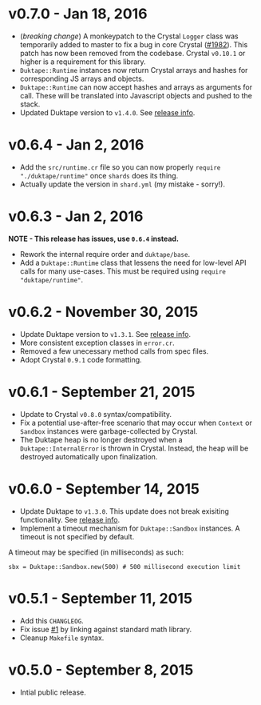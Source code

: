 # v0.7.0 - Jan 18, 2016
- (_breaking change_) A monkeypatch to the Crystal `Logger` class was temporarily added to master to fix a bug in core Crystal ([#1982](https://github.com/manastech/crystal/issues/1982)). This patch has now been removed from the codebase. Crystal `v0.10.1` or higher is a requirement for this library.
- `Duktape::Runtime` instances now return Crystal arrays and hashes for corresponding JS arrays and objects.
- `Duktape::Runtime` can now accept hashes and arrays as arguments for call. These will be translated into Javascript objects and pushed to the stack.
- Updated Duktape version to `v1.4.0`. See [release info](https://github.com/svaarala/duktape/blob/master/RELEASES.rst).

# v0.6.4 - Jan 2, 2016

- Add the `src/runtime.cr` file so you can now properly `require "./duktape/runtime"` once `shards` does its thing.
- Actually update the version in `shard.yml` (my mistake - sorry!).

# v0.6.3 - Jan 2, 2016

**NOTE - This release has issues, use `0.6.4` instead.**

- Rework the internal require order and `duktape/base`.
- Add a `Duktape::Runtime` class that lessens the need for low-level API calls for many use-cases. This must be required using `require "duktape/runtime"`.

# v0.6.2 - November 30, 2015

- Update Duktape version to `v1.3.1`. See [release info](https://github.com/svaarala/duktape/blob/master/RELEASES.rst).
- More consistent exception classes in `error.cr`.
- Removed a few unecessary method calls from spec files.
- Adopt Crystal `0.9.1` code formatting.

# v0.6.1 - September 21, 2015

- Update to Crystal `v0.8.0` syntax/compatibility.
- Fix a potential use-after-free scenario that may occur when `Context` or `Sandbox` instances were garbage-collected by Crystal.
- The Duktape heap is no longer destroyed when a `Duktape::InternalError` is thrown in Crystal. Instead, the heap will be destroyed automatically upon finalization.

# v0.6.0 - September 14, 2015

- Update Duktape to `v1.3.0`. This update does not break exisiting functionality. See [release info](https://github.com/svaarala/duktape/blob/master/RELEASES.rst).
- Implement a timeout mechanism for `Duktape::Sandbox` instances. A timeout is not specified by default.

A timeout may be specified (in milliseconds) as such:
```crystal
sbx = Duktape::Sandbox.new(500) # 500 millisecond execution limit
```

# v0.5.1 - September 11, 2015

- Add this `CHANGLEOG`.
- Fix issue [#1](https://github.com/jessedoyle/duktape.cr/issues/1) by linking against standard math library.
- Cleanup `Makefile` syntax.

# v0.5.0 - September 8, 2015

- Intial public release.
